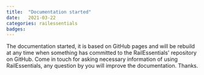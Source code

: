 ```yaml
---
title:  "Documentation started"
date:   2021-03-22
categories: railessentials
badges:
---
```


The documentation started, it is based on GitHub pages and will be rebuild at any time when something has committed to the RailEssentials' repository on GitHub. Come in touch for asking necessary information of using RailEssentials, any question by you will improve the documentation. Thanks.
